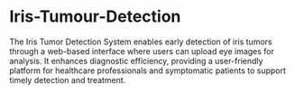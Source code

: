 # Iris-Tumour-Detection
The Iris Tumor Detection System enables early detection of iris tumors through a web-based interface where users can upload eye images for analysis. It enhances diagnostic efficiency, providing a user-friendly platform for healthcare professionals and symptomatic patients to support timely detection and treatment.
